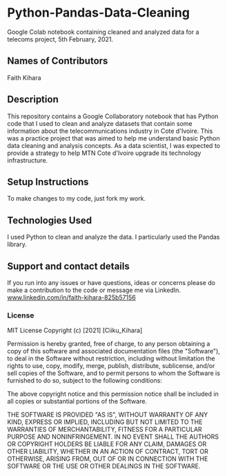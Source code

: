 # Python-Pandas-Data-Cleaning
Google Colab notebook containing cleaned and analyzed data for a telecoms project, 5th February, 2021.

## Names of Contributors
Faith Kihara

## Description
This repository contains a Google Collaboratory notebook that has Python code that I used to clean and analyze datasets
that contain some information about the telecommunications industry in Cote d'Ivoire. This was a practice project that was aimed to 
help me understand basic Python data cleaning and analysis concepts. 
As a data scientist, I was expected to provide a strategy to help MTN Cote d'Ivoire upgrade its technology infrastructure.

## Setup Instructions
To make changes to my code, just fork my work.

## Technologies Used
I used Python to clean and analyze the data. I particularly used the Pandas library.

## Support and contact details
If you run into any issues or have questions, ideas or concerns please do make a contribution to the code or 
message me via LinkedIn. www.linkedin.com/in/faith-kihara-825b57156

### License
MIT License
Copyright (c) [2021] [Ciiku_Kihara]

Permission is hereby granted, free of charge, to any person obtaining a copy
of this software and associated documentation files (the "Software"), to deal
in the Software without restriction, including without limitation the rights
to use, copy, modify, merge, publish, distribute, sublicense, and/or sell
copies of the Software, and to permit persons to whom the Software is
furnished to do so, subject to the following conditions:

The above copyright notice and this permission notice shall be included in all
copies or substantial portions of the Software.

THE SOFTWARE IS PROVIDED "AS IS", WITHOUT WARRANTY OF ANY KIND, EXPRESS OR
IMPLIED, INCLUDING BUT NOT LIMITED TO THE WARRANTIES OF MERCHANTABILITY,
FITNESS FOR A PARTICULAR PURPOSE AND NONINFRINGEMENT. IN NO EVENT SHALL THE
AUTHORS OR COPYRIGHT HOLDERS BE LIABLE FOR ANY CLAIM, DAMAGES OR OTHER
LIABILITY, WHETHER IN AN ACTION OF CONTRACT, TORT OR OTHERWISE, ARISING FROM,
OUT OF OR IN CONNECTION WITH THE SOFTWARE OR THE USE OR OTHER DEALINGS IN THE
SOFTWARE. 
